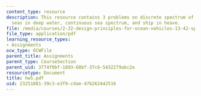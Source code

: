 ```yaml
---
content_type: resource
description: This resource contains 3 problems on discrete spectrum of unidirectional
  seas in deep water, continuous sea spectrum, and ship in heave.
file: /media/courses/2-22-design-principles-for-ocean-vehicles-13-42-spring-2005/2325108139c3e3f9cdae47b262442516_hw5.pdf
file_type: application/pdf
learning_resource_types:
- Assignments
ocw_type: OCWFile
parent_title: Assignments
parent_type: CourseSection
parent_uid: 3774f0bf-1893-60bf-37c6-5432279abc2e
resourcetype: Document
title: hw5.pdf
uid: 23251081-39c3-e3f9-cdae-47b262442516
---
```

